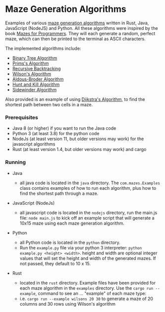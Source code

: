 # Maze Generation Algorithms

Examples of various [maze generation algorithms](https://en.wikipedia.org/wiki/Maze_generation_algorithm) written
in Rust, Java, JavaScript (NodeJS) and Python.  All these algorithms were inspired by the book
[Mazes for Programmers](https://pragprog.com/titles/jbmaze/mazes-for-programmers/). They will each generate 
a random, perfect maze, which can then be printed to the terminal as ASCII characters.



The implemented algorithms include:
- [Binary Tree Algorithm](http://weblog.jamisbuck.org/2011/2/1/maze-generation-binary-tree-algorithm)
- [Prims's Algorithm](http://weblog.jamisbuck.org/2011/1/10/maze-generation-prim-s-algorithm)
- [Recursive Backtracking](https://weblog.jamisbuck.org/2010/12/27/maze-generation-recursive-backtracking)
- [Wilson's Algorithm](https://en.wikipedia.org/wiki/Maze_generation_algorithm)
- [Aldous-Broder Algorithm](https://en.wikipedia.org/wiki/Maze_generation_algorithm)
- [Hunt and Kill Algorithm](https://weblog.jamisbuck.org/2011/1/24/maze-generation-hunt-and-kill-algorithm)
- [Sidewinder Algorithm](http://weblog.jamisbuck.org/2011/2/3/maze-generation-sidewinder-algorithm)

Also provided is an example of using [Dijkstra's Algorithm](https://en.wikipedia.org/wiki/Dijkstra%27s_algorithm), to
find the shortest path between two cells in a maze.


### Prerequisites
- Java 8 (or higher) if you want to run the Java code
- Python 3 (at least 3.8) for the python code
- NodeJs (at least version 11, but older versions may work) for the javascript algorithms
- Rust (at least version 1.4, but older versions may work) and cargo


### Running
- Java
    - all java code is located in the `java` directory. The `com.mazes.Examples` class contains examples of how to
      run each algorithm, plus how to find the shortest path through a maze.

- JavaScript (NodeJs)
    - all javascript code is located in the `nodejs` directory, run the main.js file:  `node main.js` to kick off
    an example script that will generate a 10x15 maze using each maze generation algorithm.
    
- Python
    - all Python code is located in the `python` directory. 
    - Run the `example.py` file via your python 3 interpreter: `python example.py <height> <width>`. height and width
      are optional integer values that will set the height and width of the generated mazes. If not passed, they 
      default to 10 x 15.
      
- Rust
    - located in the `rust` directory. Example files have been provided for each maze algorithm in the `examples`
    directory. Use the `cargo run --example`, command to see an ... "example" of each maze type:
    - i.e.  `cargo run --example wilsons 20 30` to generate a maze of 20 columns and 30 rows using Wilson's algorithm